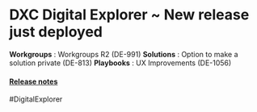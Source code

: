 # DXC Digital Explorer ~ New release just deployed

**Workgroups** : Workgroups R2 (DE-991)
**Solutions** : Option to make a solution private (DE-813)
**Playbooks** : UX Improvements (DE-1056)


#### [Release notes](https://github.com/dxc-technology/dxc-digitalexplorer/blob/master/ReleaseNotes/2019.12.09.md)

#DigitalExplorer
